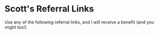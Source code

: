 # Scott's Referral Links

Use any of the following referral links, and I will receive a benefit (and you might too!).
